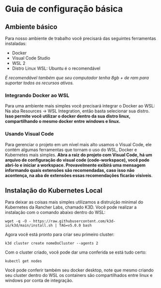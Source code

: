 # Guia de configuração básica

## Ambiente básico

Para nosso ambiente de trabalho você precisará das seguintes ferramentas instaladas:

- Docker
- Visual Code Studio
- WSL 2
- Distro Linux WSL: Ubuntu é o recomendável

*É recomendável também que seu computador tenha 8gb + de ram para suportar todos os recursos ativos.*

### Integrando Docker ao WSL

Para uma ambiente mais simples você precisará integrar o Docker ao WSL: Na aba Resources -> WSL Integration, então basta selecionar sua distro.
**Isso permite você utilizar o docker dentro da sua distro linux, compartilhando o mesmo docker entre windows e linux.**

### Usando Visual Code

Para gerenciar o projeto em um nível mais alto usamos o Visual Code, ele contém algumas ferramentas que tornam o uso do WSL, Docker e Kubernetes mais simples. **Abra a raiz do projeto com Visual Code, há um arquivo de configuração do visual code (code-workspace), você pode abri-lo e iniciar a workspace. Provavelmente exibirá uma mensagem informando quais extensões são recomendadas, caso isso não acontença, na aba de extensões essas recomendações ficarão visíveis**.

## Instalação do Kubernetes Local

Para deixar as coisas mais simples utilizamos a distruição minimal do Kubernetes da Rancher Labs, chamado K3D. Você pode realizar a instalação com o comando abaixo dentro do WSL:

~~~~console
wget -q -O - https://raw.githubusercontent.com/k3d-io/k3d/main/install.sh | TAG=v5.0.0 bash
~~~~

Agora você está pronto para criar seu primeiro cluster:

~~~console
k3d cluster create nomeDoCluster --agents 2
~~~~

Com o cluster criado, você pode dar uma conferida se está tudo certo:

~~~console
kubectl get nodes
~~~~

Você pode conferir também seu docker desktop, note que mesmo criando seu cluster dentro do WSL os containers são compartilhados entre linux e windows por conta de integração.
